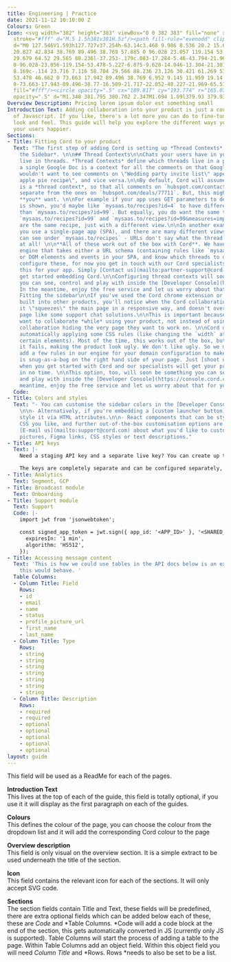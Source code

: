 ```yaml
---
title: Engineering | Practice
date: 2021-11-12 10:10:00 Z
Colours: Green
Icon: <svg width="382" height="383" viewBox="0 0 382 383" fill="none" xmlns="http://www.w3.org/2000/svg"><path
  stroke="#fff" d="M.5 1.5h381v381H.5z"/><path fill-rule="evenodd" clip-rule="evenodd"
  d="M0 127.546V1.593h127.727v37.254h-63.14c3.468 9.986 8.536 20.2 15.628 29.529 15.833
  20.827 42.834 38.769 89.496 38.769 57.885 0 96.028 23.057 119.154 53.478 22.45 29.532
  29.679 64.52 29.565 88.236l-37.253-.179c.083-17.284-5.46-43.794-21.969-65.511-15.833-20.827-42.834-38.77-89.496-38.77-57.885
  0-96.028-23.056-119.154-53.478-5.227-6.875-9.628-14.046-13.304-21.301v57.926H0Zm62.868
  8.169c-.114 23.716 7.116 58.704 29.566 88.236 23.126 30.421 61.269 53.478 119.154
  53.478 46.662 0 73.663 17.942 89.496 38.769 6.952 9.145 11.959 19.14 15.421 28.938h-62.934v37.254h127.728V256.436h-37.254v58.518c-3.676-7.255-8.078-14.426-13.304-21.301-23.126-30.422-61.269-53.478-119.154-53.478-46.662
  0-73.663-17.943-89.496-38.77-16.509-21.717-22.052-48.227-21.969-65.511l-37.254-.179Z"
  fill="#fff"/><circle opacity=".5" cx="189.817" cy="193.774" r="165.073" stroke="#fff"/><path
  opacity=".5" d="M1.348 381.795 380.702 2.347M1.094 1.09l379.93 379.93" stroke="#fff"/></svg>
Overview Description: Pricing lorem ipsum dolor est something small
Introduction Text: Adding collaboration into your product is just a couple of lines
  of Javascript. If you like, there's a lot more you can do to fine-tune the experience,
  look and feel. This guide will help you explore the different ways you can make
  your users happier.
Sections:
- Title: Fitting Cord to your product
  Text: "The first step of adding Cord is setting up *Thread Contexts* and *Fitting
    the Sidebar*. \n\n## Thread Contexts\n\nChats your users have in your product
    live in threads. *Thread Contexts* define which threads live in a page. For example,
    a single Google Doc is a context for all the comments on that Google Doc. You
    wouldn't want to see comments on \"Wedding party invite list\" appearing on \"Meemaw's
    apple pie recipe\", and vice versa.\n\nBy default, Cord will assume every URL
    is a *thread context*, so that all comments on `hubspot.com/contacts/90120` are
    separate from the ones on `hubspot.com/deals/77711`. But, this might not be what
    **you** want. \n\nFor example if your app uses GET parameters to define what page
    is shown, you'd maybe like `mysaas.to/recipes?id=4` to have different threads
    than `mysaas.to/recipes?id=99`. But equally, you do want the same threads for
    `mysaas.to/recipes?id=99` and `mysaas.to/recipes?id=99&measures=imperial` - these
    are the same recipe, just with a different view.\n\nIn another example, maybe
    you use a single-page app (SPA), and there are many different views your user
    can see under `mysaas.to/recipes` - URLs don't say what the thread context is
    at all! \n\n**All of these work out of the box with Cord**. We have a mapping
    engine that takes either a URL schema (containing rules like `mysaas.to/:section?id=:pageID`)
    or DOM elements and events in your SPA, and know which threads to display. To
    configure these, for now you get in touch with our Cord specialists who will configure
    this for your app. Simply [Contact us](mailto:partner-support@cord.com) when you
    get started embedding Cord.\n\nConfiguring thread contexts will soon be something
    you can see, control and play with inside the [Developer Console](https://console.cord.com/).
    In the meantime, enjoy the free service and let us worry about that for you. \n\n##
    Fitting the sidebar\n\nIf you've used the Cord chrome extension or have seen collaboration
    built into other products, you'll notice when the Cord collaboration sidebar opens,
    it \"squeezes\" the main page in a responsive way, and doesn't overlay on the
    page like some support chat solutions.\n\nThis is important because your users
    want to collaborate *while* using your product, not instead of using it, with
    collaboration hiding the very page they want to work on. \n\nCord does this by
    automatically applying some CSS rules (like changing the `width` attributes of
    certain elements). Most of the time, this works out of the box, but sometimes
    it fails, making the product look ugly. We don't like ugly. So we make sure to
    add a few rules in our engine for your domain configuration to make sure Cord
    is snug-as-a-bug on the right hand side of your page. Just [shoot us an email](mailto:partner-support@cord.com)
    when you get started with Cord and our specialists will get your product supported
    in no time. \n\nThis option, too, will soon be something you can see, control
    and play with inside the [Developer Console](https://console.cord.com/). In the
    meantime, enjoy the free service and let us worry about that for you. "
  Code: 
- Title: Colors and styles
  Text: "- You can customise the sidebar colors in the [Developer Console](https://console.cord.com/).
    \n\n- Alternatively, if you're embedding a [custom launcher button](), you can
    style it via HTML attributes.\n\n- React components that can be styled with any
    CSS you like, and further out-of-the-box customisation options are coming soon.
    [E-mail us](mailto:support@cord.com) about what you'd like to customise - we accept
    pictures, Figma links, CSS styles or text descriptions."
- Title: API keys
  Text: |-
    Need a staging API key and a separate live key? You can create up to 10 keys in your [Developer Console](https://console.cord.com/) to separate logging, messages, etc. (Let [us know] (mailto:support@cord.com) if you need more).

    The keys are completely separate and can be configured separately, contain a separate set of user/org and message data, etc.
- Title: Analytics
  Text: Segment, GCP
- Title: Broadcast module
  Text: Onboarding
- Title: Support module
  Text: Support
  Code: |-
    import jwt from 'jsonwebtoken';

    const signed_app_token = jwt.sign({ app_id: '<APP_ID>' }, '<SHARED_SECRET>', {
      expiresIn: '1 min',
      algorithm: 'HS512',
    });
- Title: Accessing message content
  Text: 'This is how we could use tables in the API docs below is an example of how
    this would behave. '
  Table Columns:
  - Column Title: Field
    Rows:
    - id
    - email
    - name
    - status
    - profile_picture_url
    - first_name
    - last_name
  - Column Title: Type
    Rows:
    - string
    - string
    - string
    - string
    - string
    - string
    - string
  - Column Title: Description
    Rows:
    - required
    - required
    - optional
    - optional
    - optional
    - optional
    - optional
layout: guide
---
```


This field will be used as a ReadMe for each of the pages. 

**Introduction Text**\
This lives at the top of each of the guide, this field is totally optional, if you use it it will display as the first paragraph on each of the guides. 

**Colours**\
This defines the colour of the page, you can choose the colour from the dropdown list and it will add the corresponding Cord colour to the page

**Overview description**\
This field is only visual on the overview section. It is a simple extract to be used underneath the title of the section.

**Icon**\
This field contains the relevant icon for each of the sections. It will only accept SVG code. 

**Sections**\
The section fields contain Title and Text, these fields will be predefined, there are extra optional fields which can be added below each of these, these are *Code* and *Table Columns. *Code will add a code block at the end of the section, this gets automatically converted in JS (currently only JS is supported). Table Columns will start the process of adding a table to the page. Within Table Columns add an object field. Within this object field you will need *Column Title* and *Rows. Rows *needs to also be set to be a list. 